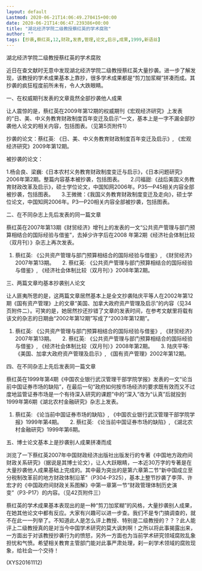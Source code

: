 ```yaml
---
layout: default
Lastmod: 2020-06-21T14:06:49.270415+00:00
date: 2020-06-21T14:06:47.239386+00:00
title: "湖北经济学院二级教授蔡红英的学术腐败"
author: ""
tags: [抄袭,蔡红英,12,财政,发表,管理,论文,启示,成果,1999,新语丝]
---
```


湖北经济学院二级教授蔡红英的学术腐败

近日在查文献时无意中发现湖北经济学院二级教授蔡红英大量抄袭。进一步了解发现，该教授的学术成果基本上靠抄，很多学术成果都是“剪刀加浆糊”拼凑而成。其抄袭的疯狂程度前所未有，令人大跌眼睛。

一、在权威期刊发表的文章竟然全部抄袭他人成果

让人震惊的是，蔡红英在2009年第12期的权威期刊《宏观经济研究》上发表的“日、美、中义务教育财政制度百年变迁及启示”一文，基本上是一字不漏全部抄袭他人论文的相关内容，包括图表。（见第5页附件1）

抄袭的论文：蔡红英: 《日、美、中义务教育财政制度百年变迁及启示》, 《宏观经济研究》2009年第12期。

被抄袭的论文：

1.杨会良、梁巍:《日本农村义务教育财政制度变迁与启示》，《日本问题研究》2006年第2期。整篇内容基本被抄袭，包括图表。　　2.闫福甜:《战后美国义务教育财政改革及启示》，硕士学位论文，中国知网2006年。P35—P45相关内容全部被抄袭，包括图表。　　3.王微微：《我国义务教育财政制度变迁及走向》，硕士学位论文，中国知网2006年。P3—P20相关内容全部被抄袭，包括图表。

二、在不同杂志上先后发表的同一篇文章

蔡红英在2007年第13期《财贸经济》增刊上的发表的一文“公共资产管理与部门预算相结合的国际经验与借鉴”，去掉少许字后在2008 年第2期《经济社会体制比较（双月刊）》杂志上再次发表。

1. 蔡红英: 《公共资产管理与部门预算相结合的国际经验与借鉴》, 《财贸经济》2007年第13期。　　2. 蔡红英: 《公共资产管理与部门预算相结合的国际经验与借鉴》, 《经济社会体制比较（双月刊）》2008年第2期。

三、两篇文章均基本抄袭别人论文

让人匪夷所思的是，这两篇文章居然基本上是全文抄袭陆庆平等人在2002年第12期《国有资产管理》上的文章“美国、加拿大政府资产管理及启示”的内容（见34页附件二）。可笑的是，她居然抄还抄错了文章的发表时间，在参考文献里将载有该文的杂志的日期由“2002年第12期”写成了“2003年第12期”。

1. 蔡红英: 《公共资产管理与部门预算相结合的国际经验与借鉴》, 《财贸经济》2007年第13期。　　2. 蔡红英: 《公共资产管理与部门预算相结合的国际经验与借鉴》, 《经济社会体制比较（双月刊）》2008年第2期。　　3. 陆庆平等: 《美国、加拿大政府资产管理及启示》, 《国有资产管理》2002年第12期。

四、在不同杂志上先后发表同一篇文章

蔡红英在1999年第4期《中国农业银行武汉管理干部学院学报》发表的一文“论当前中国证券市场的缺陷”，在最后一句“政府如何按市场经济的要求既有效而又不过度地监管证券市场是一个有待深入研究的课题”中的“深入”改为“认真”后就投到1999年第6期《湖北农村金融研究》杂志上发表。

1. 蔡红英: 《论当前中国证券市场的缺陷》, 《中国农业银行武汉管理干部学院学报》1999年第4期。　　2. 蔡红英: 《论当前中国证券市场的缺陷》, 《湖北农村金融研究》1999年第6期。

五、博士论文基本上是抄袭别人成果拼凑而成

浏览了一下蔡红英2007年中国财政经济出版社出版发行的专著《中国地方政府间财政关系研究》（据说是其博士论文），让人大跃眼睛，一本近30万字的专著是在大量抄袭他人成果基础上完成的。其中最为突出的是第六章第二节“新中国成立至分税制改革前的地方财政体制沿革”（P304-P325），基本上整节抄袭了李萍、许宏才的《中国政府间财政关系图解》中第一章第一节“财政管理体制历史演变”（P3-P17）的内容。（见42页附件三）

蔡红英的学术成果基本表现出的是一种“剪刀加浆糊”的风格，大量抄袭别人成果，在她其他论文中都有反应。大家有兴趣可以进一步查。我们不是专门搞调查的，就不在此一一列举了。不知道此人是怎么评上教授、特别是二级教授的？？？此人能评上二级教授真的是对当今中国学术研究的莫大讽刺啊！之所以将此事揭露出来，一方面出于对该教授抄袭行为的愤怒，另外一方面也为当前学术研究领域腐败乱象担忧和气愤。希望相关教育主管部门能对此事严肃处理，刹一刹学术领域的腐败现象，给社会一个交待！

(XYS20161112)

